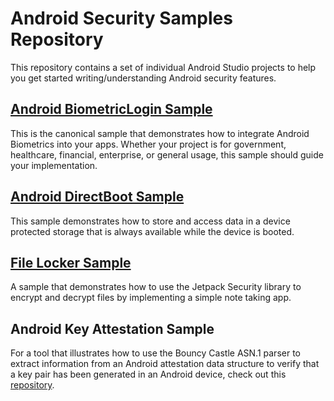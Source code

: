 Android Security Samples Repository
===================================

This repository contains a set of individual Android Studio projects to help you get
started writing/understanding Android security features.

## [Android BiometricLogin Sample](https://github.com/android/security-samples/tree/master/BiometricLoginKotlin)

This is the canonical sample that demonstrates how to integrate Android Biometrics into your apps.
Whether your project is for government, healthcare, financial, enterprise, or general usage, this
sample should guide your implementation.

## [Android DirectBoot Sample](https://github.com/android/security-samples/tree/master/DirectBoot)

This sample demonstrates how to store and access data in a device protected
storage that is always available while the device is booted.

## [File Locker Sample](https://github.com/android/security-samples/tree/master/FileLocker)

A sample that demonstrates how to use the Jetpack Security library to encrypt and decrypt files by
implementing a simple note taking app.

## Android Key Attestation Sample

For a tool that illustrates how to use the Bouncy Castle ASN.1 parser to extract information from an Android attestation data structure to verify that a key pair has been generated in an Android device, check out this [repository](https://github.com/google/android-key-attestation).
